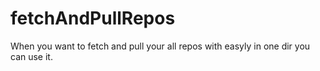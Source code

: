 # fetchAndPullRepos
When you want to fetch and pull your all repos with easyly in one dir you can use it.
